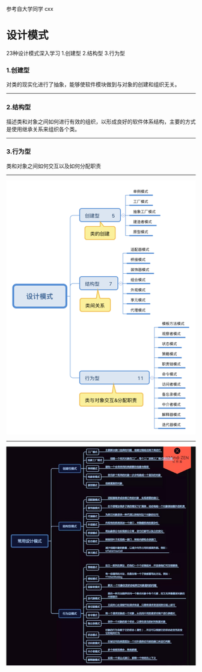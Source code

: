 
参考自大学同学 cxx
# 设计模式
23种设计模式深入学习 1.创建型 2.结构型 3.行为型

### 1.创建型
对类的现实化进行了抽象，能够使软件模块做到与对象的创建和组织无关。

---

### 2.结构型
描述类和对象之间如何进行有效的组织，以形成良好的软件体系结构，主要的方式是使用继承关系来组织各个类。

---

### 3.行为型
类和对象之间如何交互以及如何分配职责

---

![描述](设计模式.png)

---
![描述](设计模式2.jpg)
